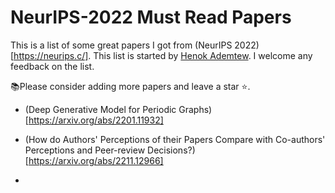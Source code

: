 # NeurIPS-2022 Must Read Papers

This is a list of some great papers I got from (NeurIPS 2022)[https://neurips.c/]. This list is started by [Henok Ademtew](https://twitter.com/henokademtew). I welcome any feedback on the list.

📚Please consider adding more papers and leave a star ⭐️.

* (Deep Generative Model for Periodic Graphs)[https://arxiv.org/abs/2201.11932]

* (How do Authors' Perceptions of their Papers Compare with Co-authors' Perceptions and Peer-review Decisions?)[https://arxiv.org/abs/2211.12966] 

* 

